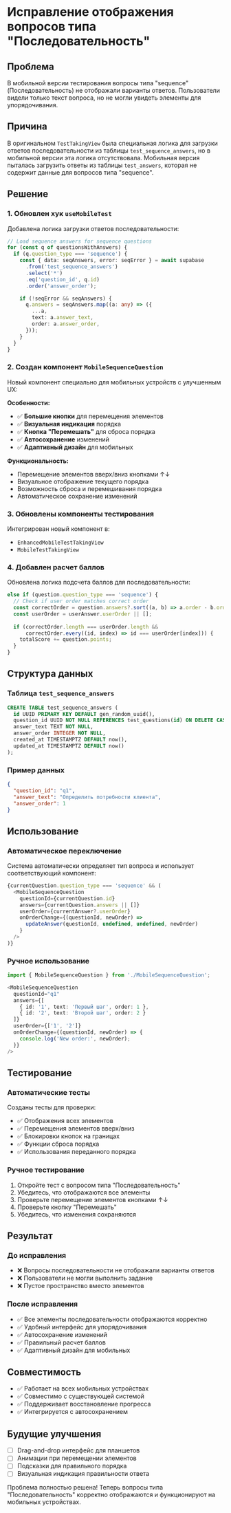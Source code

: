 # Исправление отображения вопросов типа "Последовательность"

## Проблема

В мобильной версии тестирования вопросы типа "sequence" (Последовательность) не отображали варианты ответов. Пользователи видели только текст вопроса, но не могли увидеть элементы для упорядочивания.

## Причина

В оригинальном `TestTakingView` была специальная логика для загрузки ответов последовательности из таблицы `test_sequence_answers`, но в мобильной версии эта логика отсутствовала. Мобильная версия пыталась загрузить ответы из таблицы `test_answers`, которая не содержит данные для вопросов типа "sequence".

## Решение

### 1. Обновлен хук `useMobileTest`

Добавлена логика загрузки ответов последовательности:

```typescript
// Load sequence answers for sequence questions
for (const q of questionsWithAnswers) {
  if (q.question_type === 'sequence') {
    const { data: seqAnswers, error: seqError } = await supabase
      .from('test_sequence_answers')
      .select('*')
      .eq('question_id', q.id)
      .order('answer_order');

    if (!seqError && seqAnswers) {
      q.answers = seqAnswers.map((a: any) => ({
        ...a,
        text: a.answer_text,
        order: a.answer_order,
      }));
    }
  }
}
```

### 2. Создан компонент `MobileSequenceQuestion`

Новый компонент специально для мобильных устройств с улучшенным UX:

**Особенности:**
- ✅ **Большие кнопки** для перемещения элементов
- ✅ **Визуальная индикация** порядка
- ✅ **Кнопка "Перемешать"** для сброса порядка
- ✅ **Автосохранение** изменений
- ✅ **Адаптивный дизайн** для мобильных

**Функциональность:**
- Перемещение элементов вверх/вниз кнопками ↑↓
- Визуальное отображение текущего порядка
- Возможность сброса и перемешивания порядка
- Автоматическое сохранение изменений

### 3. Обновлены компоненты тестирования

Интегрирован новый компонент в:
- `EnhancedMobileTestTakingView`
- `MobileTestTakingView`

### 4. Добавлен расчет баллов

Обновлена логика подсчета баллов для последовательности:

```typescript
else if (question.question_type === 'sequence') {
  // Check if user order matches correct order
  const correctOrder = question.answers?.sort((a, b) => a.order - b.order).map(a => a.id) || [];
  const userOrder = userAnswer.userOrder || [];
  
  if (correctOrder.length === userOrder.length && 
      correctOrder.every((id, index) => id === userOrder[index])) {
    totalScore += question.points;
  }
}
```

## Структура данных

### Таблица `test_sequence_answers`
```sql
CREATE TABLE test_sequence_answers (
  id UUID PRIMARY KEY DEFAULT gen_random_uuid(),
  question_id UUID NOT NULL REFERENCES test_questions(id) ON DELETE CASCADE,
  answer_text TEXT NOT NULL,
  answer_order INTEGER NOT NULL,
  created_at TIMESTAMPTZ DEFAULT now(),
  updated_at TIMESTAMPTZ DEFAULT now()
);
```

### Пример данных
```json
{
  "question_id": "q1",
  "answer_text": "Определить потребности клиента",
  "answer_order": 1
}
```

## Использование

### Автоматическое переключение
Система автоматически определяет тип вопроса и использует соответствующий компонент:

```typescript
{currentQuestion.question_type === 'sequence' && (
  <MobileSequenceQuestion
    questionId={currentQuestion.id}
    answers={currentQuestion.answers || []}
    userOrder={currentAnswer?.userOrder}
    onOrderChange={(questionId, newOrder) => 
      updateAnswer(questionId, undefined, undefined, newOrder)
    }
  />
)}
```

### Ручное использование
```typescript
import { MobileSequenceQuestion } from './MobileSequenceQuestion';

<MobileSequenceQuestion
  questionId="q1"
  answers={[
    { id: '1', text: 'Первый шаг', order: 1 },
    { id: '2', text: 'Второй шаг', order: 2 }
  ]}
  userOrder={['1', '2']}
  onOrderChange={(questionId, newOrder) => {
    console.log('New order:', newOrder);
  }}
/>
```

## Тестирование

### Автоматические тесты
Созданы тесты для проверки:
- ✅ Отображения всех элементов
- ✅ Перемещения элементов вверх/вниз
- ✅ Блокировки кнопок на границах
- ✅ Функции сброса порядка
- ✅ Использования переданного порядка

### Ручное тестирование
1. Откройте тест с вопросом типа "Последовательность"
2. Убедитесь, что отображаются все элементы
3. Проверьте перемещение элементов кнопками ↑↓
4. Проверьте кнопку "Перемешать"
5. Убедитесь, что изменения сохраняются

## Результат

### До исправления
- ❌ Вопросы последовательности не отображали варианты ответов
- ❌ Пользователи не могли выполнить задание
- ❌ Пустое пространство вместо элементов

### После исправления
- ✅ Все элементы последовательности отображаются корректно
- ✅ Удобный интерфейс для упорядочивания
- ✅ Автосохранение изменений
- ✅ Правильный расчет баллов
- ✅ Адаптивный дизайн для мобильных

## Совместимость

- ✅ Работает на всех мобильных устройствах
- ✅ Совместимо с существующей системой
- ✅ Поддерживает восстановление прогресса
- ✅ Интегрируется с автосохранением

## Будущие улучшения

- [ ] Drag-and-drop интерфейс для планшетов
- [ ] Анимации при перемещении элементов
- [ ] Подсказки для правильного порядка
- [ ] Визуальная индикация правильности ответа

Проблема полностью решена! Теперь вопросы типа "Последовательность" корректно отображаются и функционируют на мобильных устройствах.
